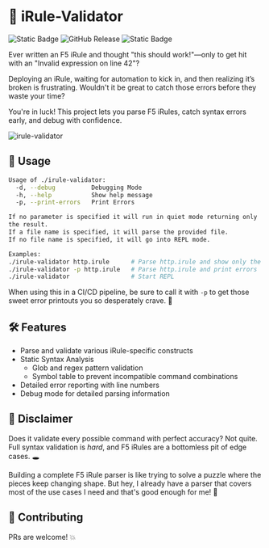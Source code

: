 # 📏 iRule-Validator

![Static Badge](https://img.shields.io/badge/build-passing-elk)
![GitHub Release](https://img.shields.io/github/v/release/elkrammer/irule-validator)
![Static Badge](https://img.shields.io/badge/license-MIT-blue?)

Ever written an F5 iRule and thought "this should work!"—only to get hit with
an "Invalid expression on line 42"?

Deploying an iRule, waiting for automation to kick in, and then realizing it’s
broken is frustrating. Wouldn't it be great to catch those errors before they
waste your time?

You're in luck! This project lets you parse F5 iRules, catch syntax errors early,
and debug with confidence.

![irule-validator](https://github.com/user-attachments/assets/6fdf255e-aa6e-4d73-972e-18ad3e700502)

## 🚀 Usage

```bash
Usage of ./irule-validator:
  -d, --debug          Debugging Mode
  -h, --help           Show help message
  -p, --print-errors   Print Errors

If no parameter is specified it will run in quiet mode returning only
the result.
If a file name is specified, it will parse the provided file.
If no file name is specified, it will go into REPL mode.

Examples:
./irule-validator http.irule      # Parse http.irule and show only the result
./irule-validator -p http.irule   # Parse http.irule and print errors
./irule-validator                 # Start REPL
```

When using this in a CI/CD pipeline, be sure to call it with `-p` to get
those sweet error printouts you so desperately crave. 🤤

## 🛠️ Features

- Parse and validate various iRule-specific constructs
- Static Syntax Analysis
  - Glob and regex pattern validation
  - Symbol table to prevent incompatible command combinations
- Detailed error reporting with line numbers
- Debug mode for detailed parsing information

## 🦄 Disclaimer

Does it validate every possible command with perfect accuracy? Not quite.
Full syntax validation is *hard*, and F5 iRules are a bottomless pit
of edge cases. 🕳️

Building a complete F5 iRule parser is like trying to solve a puzzle where
the pieces keep changing shape. But hey, I already have a parser that
covers most of the use cases I need and that's good enough for me! 🎉

## 🧑 Contributing

PRs are welcome! 💥
